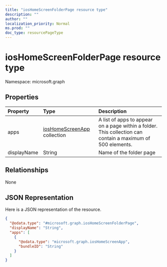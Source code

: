 ```yaml
---
title: "iosHomeScreenFolderPage resource type"
description: ""
author: ""
localization_priority: Normal
ms.prod: ""
doc_type: resourcePageType
---
```


# iosHomeScreenFolderPage resource type


Namespace: microsoft.graph



## Properties
|Property|Type|Description|
|:---|:---|:---|
|apps|[iosHomeScreenApp](../resources/ioshomescreenapp.md) collection|A list of apps to appear on a page within a folder. This collection can contain a maximum of 500 elements.|
|displayName|String|Name of the folder page|

## Relationships
None

## JSON Representation
Here is a JSON representation of the resource.
<!-- {
  "blockType": "resource",
  "@odata.type": "microsoft.graph.iosHomeScreenFolderPage"
}
-->
``` json
{
  "@odata.type": "#microsoft.graph.iosHomeScreenFolderPage",
  "displayName": "String",
  "apps": [
    {
      "@odata.type": "microsoft.graph.iosHomeScreenApp",
      "bundleID": "String"
    }
  ]
}
```


